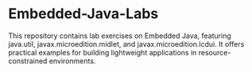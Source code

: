 # Embedded-Java-Labs
 This repository contains lab exercises on Embedded Java, featuring java.util, javax.microedition.midlet, and javax.microedition.lcdui. It offers practical examples for building lightweight applications in resource-constrained environments.
